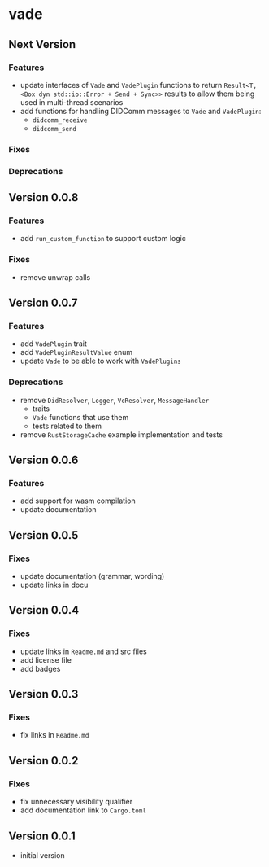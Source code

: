 # vade

## Next Version

### Features

- update interfaces of `Vade` and `VadePlugin` functions to return `Result<T, <Box dyn std::io::Error + Send + Sync>>` results to allow them being used in multi-thread scenarios
- add functions for handling DIDComm messages to `Vade` and `VadePlugin`:
  - `didcomm_receive`
  - `didcomm_send`

### Fixes

### Deprecations

## Version 0.0.8

### Features

- add `run_custom_function` to support custom logic

### Fixes

- remove unwrap calls

## Version 0.0.7

### Features

- add `VadePlugin` trait
- add `VadePluginResultValue` enum
- update `Vade` to be able to work with `VadePlugins`

### Deprecations

- remove `DidResolver`, `Logger`, `VcResolver`, `MessageHandler`
  - traits
  - `Vade` functions that use them
  - tests related to them
- remove `RustStorageCache` example implementation and tests

## Version 0.0.6

### Features

- add support for wasm compilation
- update documentation

## Version 0.0.5

### Fixes

- update documentation (grammar, wording)
- update links in docu

## Version 0.0.4

### Fixes

- update links in `Readme.md` and src files
- add license file
- add badges

## Version 0.0.3

### Fixes

- fix links in `Readme.md`

## Version 0.0.2

### Fixes

- fix unnecessary visibility qualifier
- add documentation link to `Cargo.toml`

## Version 0.0.1

- initial version
